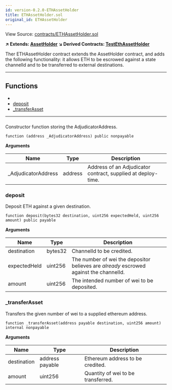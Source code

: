 ```yaml
---
id: version-0.2.0-ETHAssetHolder
title: ETHAssetHolder.sol
original_id: ETHAssetHolder
---
```


View Source: [contracts/ETHAssetHolder.sol](https://github.com/statechannels/monorepo/tree/master/packages/nitro-protocol/contracts/ETHAssetHolder.sol)

**↗ Extends: [AssetHolder](AssetHolder.md)**
**↘ Derived Contracts: [TestEthAssetHolder](TestEthAssetHolder.md)**

Ther ETHAssetHolder contract extends the AssetHolder contract, and adds the following functionality: it allows ETH to be escrowed against a state channelId and to be transferred to external destinations.

---

## Functions

- [](#)
- [deposit](#deposit)
- [_transferAsset](#_transferasset)

---

### 

Constructor function storing the AdjudicatorAddress.

```solidity
function (address _AdjudicatorAddress) public nonpayable
```

**Arguments**

| Name        | Type           | Description  |
| ------------- |------------- | -----|
| _AdjudicatorAddress | address | Address of an Adjudicator  contract, supplied at deploy-time. | 

### deposit

Deposit ETH against a given destination.

```solidity
function deposit(bytes32 destination, uint256 expectedHeld, uint256 amount) public payable
```

**Arguments**

| Name        | Type           | Description  |
| ------------- |------------- | -----|
| destination | bytes32 | ChannelId to be credited. | 
| expectedHeld | uint256 | The number of wei the depositor believes are _already_ escrowed against the channelId. | 
| amount | uint256 | The intended number of wei to be deposited. | 

### _transferAsset

Transfers the given number of wei to a supplied ethereum address.

```solidity
function _transferAsset(address payable destination, uint256 amount) internal nonpayable
```

**Arguments**

| Name        | Type           | Description  |
| ------------- |------------- | -----|
| destination | address payable | Ethereum address to be credited. | 
| amount | uint256 | Quantity of wei to be transferred. | 

